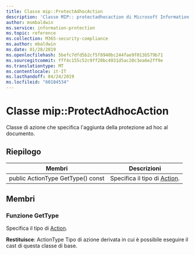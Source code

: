 ```yaml
---
title: Classe mip::ProtectAdhocAction
description: 'Classe MIP:: protectadhocaction di Microsoft Information Protection (MIP) SDK vengono documentate.'
author: msmbaldwin
ms.service: information-protection
ms.topic: reference
ms.collection: M365-security-compliance
ms.author: mbaldwin
ms.date: 01/28/2019
ms.openlocfilehash: 5befc7dfd5b2cf5f8940bc244fae9f013b579b71
ms.sourcegitcommit: fff4c155c52c9ff20bc4931d5ac20c3ea6e2ff9e
ms.translationtype: MT
ms.contentlocale: it-IT
ms.lasthandoff: 04/24/2019
ms.locfileid: "60184534"
---
```

# <a name="class-mipprotectadhocaction"></a>Classe mip::ProtectAdhocAction 
Classe di azione che specifica l'aggiunta della protezione ad hoc al documento.
  
## <a name="summary"></a>Riepilogo
 Membri                        | Descrizioni                                
--------------------------------|---------------------------------------------
public ActionType GetType() const  |  Specifica il tipo di [Action](class_mip_action.md).

## <a name="members"></a>Membri
  
### <a name="gettype-function"></a>Funzione GetType
Specifica il tipo di [Action](class_mip_action.md).

  
**Restituisce**: ActionType Tipo di azione derivata in cui è possibile eseguire il cast di questa classe di base.
